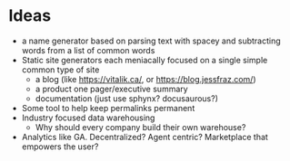 # Ideas

* a name generator based on parsing text with spacey and subtracting words from a list of common words
* Static site generators each meniacally focused on a single simple common type of site
  * a blog (like https://vitalik.ca/, or https://blog.jessfraz.com/)
  * a product one pager/executive summary
  * documentation (just use sphynx? docusaurous?)
* Some tool to help keep permalinks permanent
* Industry focused data warehousing
  * Why should every company build their own warehouse?
* Analytics like GA. Decentralized? Agent centric? Marketplace that empowers the user?
